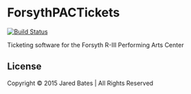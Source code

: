 # ForsythPACTickets
[![Build Status](https://magnum.travis-ci.com/computerwizjared/ForsythPACTickets.svg?token=pEyWzSUfkqxXXoPvnJws)](https://magnum.travis-ci.com/computerwizjared/ForsythPACTickets)

Ticketing software for the Forsyth R-III Performing Arts Center

## License
Copyright &copy; 2015 Jared Bates | All Rights Reserved

